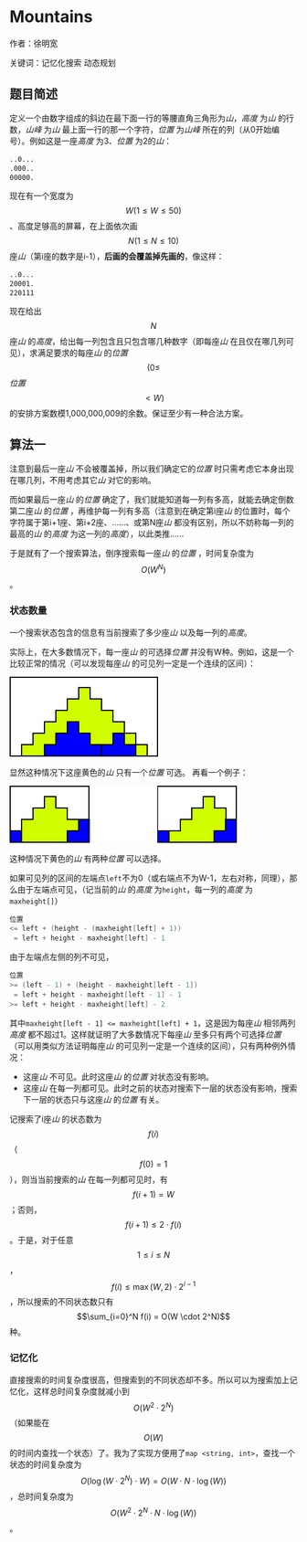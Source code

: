 # Mountains
作者：徐明宽

关键词：记忆化搜索 动态规划

## 题目简述
定义一个由数字组成的斜边在最下面一行的等腰直角三角形为*山*，*高度* 为*山* 的行数，*山峰* 为*山* 最上面一行的那一个字符，*位置* 为*山峰* 所在的列（从0开始编号）。例如这是一座*高度* 为3、*位置* 为2的*山*：
```
..0...
.000..
00000.
```
现在有一个宽度为$$W(1 \leq W \leq 50)$$、高度足够高的屏幕，在上面依次画$$N(1 \leq N \leq 10)$$座*山*（第i座的数字是i-1），**后画的会覆盖掉先画的**，像这样：
```
..0...
20001.
220111
```
现在给出$$N$$座*山* 的*高度*，给出每一列包含且只包含哪几种数字（即每座*山* 在且仅在哪几列可见），求满足要求的每座*山* 的*位置*$$(0 \leq $$ *位置* $$ < W)$$的安排方案数模1,000,000,009的余数。保证至少有一种合法方案。

## 算法一
注意到最后一座*山* 不会被覆盖掉，所以我们确定它的*位置* 时只需考虑它本身出现在哪几列，不用考虑其它*山* 对它的影响。

而如果最后一座*山* 的*位置* 确定了，我们就能知道每一列有多高，就能去确定倒数第二座*山* 的*位置* ，再维护每一列有多高（注意到在确定第i座*山* 的位置时，每个字符属于第i+1座、第i+2座、……、或第N座*山* 都没有区别，所以不妨称每一列的最高的*山* 的*高度* 为这一列的*高度*），以此类推……

于是就有了一个搜索算法，倒序搜索每一座*山* 的*位置* ，时间复杂度为$$O(W^N)$$。

### 状态数量
一个搜索状态包含的信息有当前搜索了多少座*山* 以及每一列的*高度*。

实际上，在大多数情况下，每一座*山* 的可选择*位置* 并没有W种。例如，这是一个比较正常的情况（可以发现每座*山* 的可见列一定是一个连续的区间）：

![图片加载失败](solution/1.png)

显然这种情况下这座黄色的*山* 只有一个*位置* 可选。
再看一个例子：

![图片加载失败](solution/2.png)

这种情况下黄色的*山* 有两种*位置* 可以选择。

如果可见列的区间的左端点`left`不为0（或右端点不为W-1，左右对称，同理），那么由于左端点可见，（记当前的*山* 的*高度* 为`height`，每一列的*高度* 为`maxheight[]`）
```C++
位置
<= left + (height - (maxheight[left] + 1))
 = left + height - maxheight[left] - 1
```
由于左端点左侧的列不可见，
```C++
位置
>= (left - 1) + (height - maxheight[left - 1]) 
 = left + height - maxheight[left - 1] - 1
>= left + height - maxheight[left] - 2
```
其中`maxheight[left - 1] <= maxheight[left] + 1`，这是因为每座*山* 相邻两列*高度* 都不超过1。这样就证明了大多数情况下每座*山* 至多只有两个可选择*位置* （可以用类似方法证明每座*山* 的可见列一定是一个连续的区间），只有两种例外情况：
- 这座*山* 不可见。此时这座*山* 的*位置* 对状态没有影响。
- 这座*山* 在每一列都可见。此时之前的状态对搜索下一层的状态没有影响，搜索下一层的状态只与这座*山* 的*位置* 有关。

记搜索了i座*山* 的状态数为$$f(i)$$（$$f(0) = 1$$），则当当前搜索的*山* 在每一列都可见时，有$$f(i + 1) = W$$；否则，$$f(i + 1) \leq 2 \cdot f(i)$$。于是，对于任意$$1 \leq i \leq N$$，$$f(i) \leq \max(W, 2) \cdot 2^{i - 1}$$，所以搜索的不同状态数只有$$\sum_{i=0}^N f(i) = O(W \cdot 2^N)$$种。

### 记忆化
直接搜索的时间复杂度很高，但搜索到的不同状态却不多。所以可以为搜索加上记忆化，这样总时间复杂度就减小到$$O(W^2 \cdot 2^N)$$（如果能在$$O(W)$$的时间内查找一个状态）了。我为了实现方便用了`map <string, int>`，查找一个状态的时间复杂度为$$O(\log(W \cdot 2^N) \cdot W) = O(W \cdot N \cdot \log(W))$$，总时间复杂度为$$O(W^2 \cdot 2^N \cdot N \cdot \log(W))$$。
